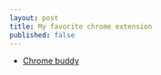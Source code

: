 ```yaml
---
layout: post
title: My favorite chrome extension
published: false
---
```


* [Chrome buddy](https://chrome.google.com/webstore/detail/session-buddy/edacconmaakjimmfgnblocblbcdcpbko/related?hl=en)